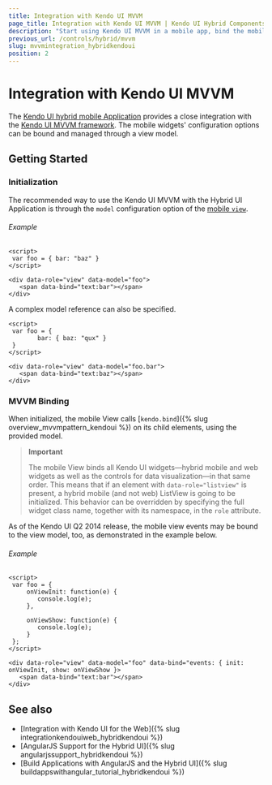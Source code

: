 ```yaml
---
title: Integration with Kendo UI MVVM
page_title: Integration with Kendo UI MVVM | Kendo UI Hybrid Components
description: "Start using Kendo UI MVVM in a mobile app, bind the mobile widget's configuration options and manage them through a view model."
previous_url: /controls/hybrid/mvvm
slug: mvvmintegration_hybridkendoui
position: 2
---
```


# Integration with Kendo UI MVVM

The [Kendo UI hybrid mobile Application](http://demos.telerik.com/kendo-ui/m/index#application/transitions) provides a close integration with the [Kendo UI MVVM framework](http://demos.telerik.com/kendo-ui/mvvm/index). The mobile widgets' configuration options can be bound and managed through a view model.

## Getting Started

### Initialization

The recommended way to use the Kendo UI MVVM with the Hybrid UI Application is through the `model` configuration option of the [mobile `view`](/api/javascript/mobile/ui/view#configuration).

###### Example

    <script>
     var foo = { bar: "baz" }
    </script>

    <div data-role="view" data-model="foo">
       <span data-bind="text:bar"></span>
    </div>

A complex model reference can also be specified.

    <script>
     var foo = {
            bar: { baz: "qux" }
     }
    </script>

    <div data-role="view" data-model="foo.bar">
       <span data-bind="text:baz"></span>
    </div>

### MVVM Binding

When initialized, the mobile View calls [`kendo.bind`]({% slug overview_mvvmpattern_kendoui %}) on its child elements, using the provided model.

> **Important**
>
> The mobile View binds all Kendo UI widgets&mdash;hybrid mobile and web widgets as well as the controls for data visualization&mdash;in that same order. This means that if an element with `data-role="listview"` is present, a hybrid mobile (and not web) ListView is going to be initialized. This behavior can be overridden by specifying the full widget class name, together with its namespace, in the `role` attribute.

As of the Kendo UI Q2 2014 release, the mobile view events may be bound to the view model, too, as demonstrated in the example below.

###### Example

    <script>
     var foo = {
         onViewInit: function(e) {
            console.log(e);
         },

         onViewShow: function(e) {
            console.log(e);
         }
     };
    </script>

    <div data-role="view" data-model="foo" data-bind="events: { init: onViewInit, show: onViewShow }>
       <span data-bind="text:bar"></span>
    </div>

## See also

* [Integration with Kendo UI for the Web]({% slug integrationkendouiweb_hybridkendoui %})
* [AngularJS Support for the Hybrid UI]({% slug angularjssupport_hybridkendoui %})
* [Build Applications with AngularJS and the Hybrid UI]({% slug buildappswithangular_tutorial_hybridkendoui %})
